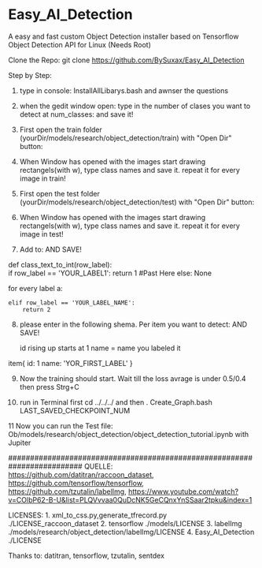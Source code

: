 # Easy_AI_Detection 
A easy and fast custom Object Detection installer based on Tensorflow Object Detection API for Linux (Needs Root)

Clone the Repo:
git clone https://github.com/BySuxax/Easy_AI_Detection


Step by Step:

1. type in console: InstallAllLibarys.bash and awnser the questions


2. when the gedit window open: type in the number of clases you want to detect at num_classes: and save it!


3. First open the train folder (yourDir/models/research/object_detection/train) with "Open Dir" button: 


4. When Window has opened with the images start drawing rectangels(with w), type class names and save it. repeat it for every image in train! 


5. First open the test folder (yourDir/models/research/object_detection/test) with "Open Dir" button: 


6. When Window has opened with the images start drawing rectangels(with w), type class names and save it. repeat it for every image in test! 


7. Add to:         AND SAVE!

def class_text_to_int(row_label):  
    if row_label == 'YOUR_LABEL1':
        return 1 
        #Past Here
    else:
        None    

for every label a:

    elif row_label == 'YOUR_LABEL_NAME':
        return 2  


8.  please enter in the following shema. Per item you want to detect: AND SAVE!

    id rising up starts at 1
    name = name you labeled it

item{
  id: 1
  name: 'YOR_FIRST_LABEL'
}



9. Now the training should start. Wait till the loss avrage is under 0.5/0.4 then press Strg+C


10. run in Terminal first cd ../../../ and then . Create_Graph.bash LAST_SAVED_CHECKPOINT_NUM


11 Now you can run the Test file: Ob/models/research/object_detection/object_detection_tutorial.ipynb with Jupiter
     


#########################################################################
QUELLE: https://github.com/datitran/raccoon_dataset, https://github.com/tensorflow/tensorflow, https://github.com/tzutalin/labelImg, 
        https://www.youtube.com/watch?v=COlbP62-B-U&list=PLQVvvaa0QuDcNK5GeCQnxYnSSaar2tpku&index=1 

LICENSES: 1. xml_to_css.py,generate_tfrecord.py ./LICENSE_raccoon_dataset 2. tensorflow ./models/LICENSE 3. labelImg ./models/research/object_detection/labelImg/LICENSE
          4. Easy_AI_Detection ./LICENSE

Thanks to: datitran, tensorflow, tzutalin, sentdex
